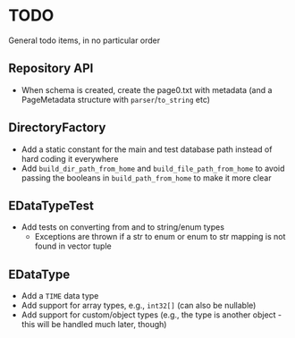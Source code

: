 # TODO
General todo items, in no particular order

## Repository API
* When schema is created, create the page0.txt with metadata (and a PageMetadata structure with `parser`/`to_string` etc)

## DirectoryFactory
* Add a static constant for the main and test database path instead of hard coding it everywhere
* Add `build_dir_path_from_home` and `build_file_path_from_home` to avoid passing the booleans in `build_path_from_home` to make it more clear

## EDataTypeTest
* Add tests on converting from and to string/enum types
	* Exceptions are thrown if a str to enum or enum to str mapping is not found in vector tuple

## EDataType
* Add a `TIME` data type
* Add support for array types, e.g., `int32[]` (can also be nullable)
* Add support for custom/object types (e.g., the type is another object - this will be handled much later, though)
